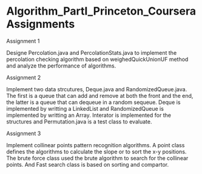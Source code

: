 # Algorithm_PartI_Princeton_Coursera Assignments

Assignment 1

Designe Percolation.java and PercolationStats.java to implement the percolation checking algorithm based on weighedQuickUnionUF method and analyze the performance of algorithms.

Assignment 2

Implement two data strcutures, Deque.java and RandomizedQueue.java. The first is a queue that can add and remove at both the front and the end, the latter is a queue that can dequeue in a random sequeue. Deque is implemented by writting a LinkedList and RandomizedQueue is implemented by writting an Array. Interator is implemented for the structures and Permutation.java is a test class to evaluate.

Assignment 3

Implement collinear points pattern recognition algorithms. A point class defines the algorithms to calculate the slope or to sort the x-y positions. The brute force class used the brute algorithm to search for the collinear points. And Fast search class is based on sorting and compartor.
